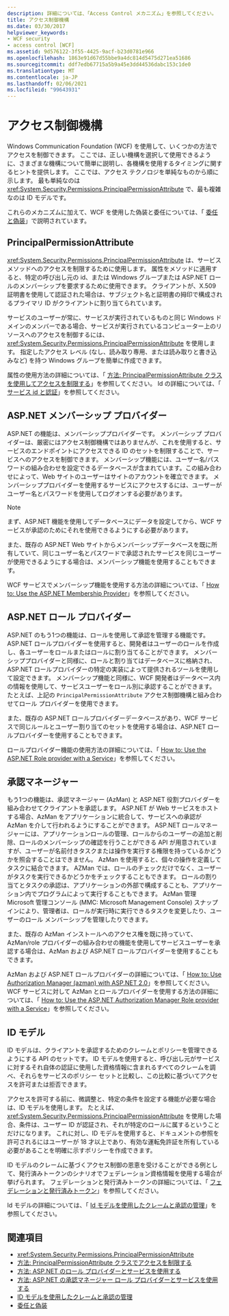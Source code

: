 ```yaml
---
description: 詳細については、「Access Control メカニズム」を参照してください。
title: アクセス制御機構
ms.date: 03/30/2017
helpviewer_keywords:
- WCF security
- access control [WCF]
ms.assetid: 9d576122-3f55-4425-9acf-b23d0781e966
ms.openlocfilehash: 1863e91d67d55bbe9a4dc814d5475d271ea51686
ms.sourcegitcommit: ddf7edb67715a5b9a45e3dd44536dabc153c1de0
ms.translationtype: MT
ms.contentlocale: ja-JP
ms.lasthandoff: 02/06/2021
ms.locfileid: "99643931"
---
```

# <a name="access-control-mechanisms"></a>アクセス制御機構

Windows Communication Foundation (WCF) を使用して、いくつかの方法でアクセスを制御できます。 ここでは、正しい機構を選択して使用できるように、さまざまな機構について簡単に説明し、各機構を使用するタイミングに関するヒントを提供します。 ここでは、アクセス テクノロジを単純なものから順に示します。 最も単純なのは <xref:System.Security.Permissions.PrincipalPermissionAttribute> で、最も複雑なのは ID モデルです。  
  
 これらのメカニズムに加えて、WCF を使用した偽装と委任については、「 [委任と偽装](delegation-and-impersonation-with-wcf.md)」で説明されています。  
  
## <a name="principalpermissionattribute"></a>PrincipalPermissionAttribute  

 <xref:System.Security.Permissions.PrincipalPermissionAttribute> は、サービス メソッドへのアクセスを制限するために使用します。 属性をメソッドに適用すると、特定の呼び出し元の id、または Windows グループまたは ASP.NET ロールのメンバーシップを要求するために使用できます。 クライアントが、X.509 証明書を使用して認証された場合は、サブジェクト名と証明書の拇印で構成されるプライマリ ID がクライアントに割り当てられています。  
  
 サービスのユーザーが常に、サービスが実行されているものと同じ Windows ドメインのメンバーである場合、サービスが実行されているコンピューター上のリソースへのアクセスを制御するには、<xref:System.Security.Permissions.PrincipalPermissionAttribute> を使用します。 指定したアクセス レベル (なし、読み取り専用、または読み取りと書き込みなど) を持つ Windows グループを簡単に作成できます。  
  
 属性の使用方法の詳細については、「 [方法: PrincipalPermissionAttribute クラスを使用してアクセスを制限する](../how-to-restrict-access-with-the-principalpermissionattribute-class.md)」を参照してください。 Id の詳細については、「 [サービス id と認証](service-identity-and-authentication.md)」を参照してください。  
  
## <a name="aspnet-membership-provider"></a>ASP.NET メンバーシップ プロバイダー  

 ASP.NET の機能は、メンバーシッププロバイダーです。 メンバーシップ プロバイダーは、厳密にはアクセス制御機構ではありませんが、これを使用すると、サービスのエンドポイントにアクセスできる ID のセットを制限することで、サービスへのアクセスを制御できます。 メンバーシップ機能には、ユーザー名/パスワードの組み合わせを設定できるデータベースが含まれています。この組み合わせによって、Web サイトのユーザーはサイトのアカウントを確立できます。 メンバーシッププロバイダーを使用するサービスにアクセスするには、ユーザーがユーザー名とパスワードを使用してログオンする必要があります。  
  
> [!NOTE]
> まず、ASP.NET 機能を使用してデータベースにデータを設定してから、WCF サービスが承認のためにそれを使用できるようにする必要があります。  
  
 また、既存の ASP.NET Web サイトからメンバーシップデータベースを既に所有していて、同じユーザー名とパスワードで承認されたサービスを同じユーザーが使用できるようにする場合は、メンバーシップ機能を使用することもできます。  
  
 WCF サービスでメンバーシップ機能を使用する方法の詳細については、「 [How to: Use the ASP.NET Membership Provider](how-to-use-the-aspnet-membership-provider.md)」を参照してください。  
  
## <a name="aspnet-role-provider"></a>ASP.NET ロール プロバイダー  

 ASP.NET のもう1つの機能は、ロールを使用して承認を管理する機能です。 ASP.NET ロールプロバイダーを使用すると、開発者はユーザーのロールを作成し、各ユーザーをロールまたはロールに割り当てることができます。 メンバーシッププロバイダーと同様に、ロールと割り当てはデータベースに格納され、ASP.NET ロールプロバイダーの特定の実装によって提供されるツールを使用して設定できます。 メンバーシップ機能と同様に、WCF 開発者はデータベース内の情報を使用して、サービスユーザーをロール別に承認することができます。 たとえば、上記の `PrincipalPermissionAttribute` アクセス制御機構と組み合わせてロール プロバイダーを使用できます。  
  
 また、既存の ASP.NET ロールプロバイダーデータベースがあり、WCF サービスで同じルールとユーザー割り当てのセットを使用する場合は、ASP.NET ロールプロバイダーを使用することもできます。  
  
 ロールプロバイダー機能の使用方法の詳細については、「 [How to: Use the ASP.NET Role provider with a Service](how-to-use-the-aspnet-role-provider-with-a-service.md)」を参照してください。  
  
## <a name="authorization-manager"></a>承認マネージャー  

 もう1つの機能は、承認マネージャー (AzMan) と ASP.NET 役割プロバイダーを組み合わせてクライアントを承認します。 ASP.NET が Web サービスをホストする場合、AzMan をアプリケーションに統合して、サービスへの承認が AzMan を介して行われるようにすることができます。 ASP.NET ロールマネージャーには、アプリケーションロールの管理、ロールからのユーザーの追加と削除、ロールのメンバーシップの確認を行うことができる API が用意されていますが、ユーザーが名前付きタスクまたは操作を実行する権限を持っているかどうかを照会することはできません。 AzMan を使用すると、個々の操作を定義してタスクに結合できます。 AZMan では、ロールのチェックだけでなく、ユーザーがタスクを実行できるかどうかをチェックすることもできます。 ロールの割り当てとタスクの承認は、アプリケーションの外部で構成することも、アプリケーション内でプログラムによって実行することもできます。 AzMan 管理 Microsoft 管理コンソール (MMC: Microsoft Management Console) スナップインにより、管理者は、ロールが実行時に実行できるタスクを変更したり、ユーザーのロール メンバーシップを管理したりできます。  
  
 また、既存の AzMan インストールへのアクセス権を既に持っていて、AzMan/role プロバイダーの組み合わせの機能を使用してサービスユーザーを承認する場合は、AzMan および ASP.NET ロールプロバイダーを使用することもできます。  
  
 AzMan および ASP.NET ロールプロバイダーの詳細については、「 [How to: Use Authorization Manager (azman) with ASP.NET 2.0](/previous-versions/msp-n-p/ff649313(v=pandp.10))」を参照してください。 WCF サービスに対して AzMan とロールプロバイダーを使用する方法の詳細については、「 [How to: Use the ASP.NET Authorization Manager Role provider with a Service](how-to-use-the-aspnet-authorization-manager-role-provider-with-a-service.md)」を参照してください。  
  
## <a name="identity-model"></a>ID モデル  

 ID モデルは、クライアントを承認するためのクレームとポリシーを管理できるようにする API のセットです。 ID モデルを使用すると、呼び出し元がサービスに対するそれ自体の認証に使用した資格情報に含まれるすべてのクレームを調べ、それらをサービスのポリシー セットと比較し、この比較に基づいてアクセスを許可または拒否できます。  
  
 アクセスを許可する前に、微調整と、特定の条件を設定する機能が必要な場合は、ID モデルを使用します。 たとえば、<xref:System.Security.Permissions.PrincipalPermissionAttribute> を使用した場合、条件は、ユーザー ID が認証され、それが特定のロールに属するということだけになります。 これに対し、ID モデルを使用すると、ドキュメントの参照を許可されるにはユーザーが 18 才以上であり、有効な運転免許証を所有している必要があることを明確に示すポリシーを作成できます。  
  
 ID モデルのクレームに基づくアクセス制御の恩恵を受けることができる例として、発行済みトークンのシナリオでフェデレーション資格情報を使用する場合が挙げられます。 フェデレーションと発行済みトークンの詳細については、「 [フェデレーションと発行済みトークン](federation-and-issued-tokens.md)」を参照してください。  
  
 Id モデルの詳細については、「 [Id モデルを使用したクレームと承認の管理](managing-claims-and-authorization-with-the-identity-model.md)」を参照してください。  
  
## <a name="see-also"></a>関連項目

- <xref:System.Security.Permissions.PrincipalPermissionAttribute>
- [方法: PrincipalPermissionAttribute クラスでアクセスを制限する](../how-to-restrict-access-with-the-principalpermissionattribute-class.md)
- [方法: ASP.NET のロール プロバイダーとサービスを使用する](how-to-use-the-aspnet-role-provider-with-a-service.md)
- [方法: ASP.NET の承認マネージャー ロール プロバイダーとサービスを使用する](how-to-use-the-aspnet-authorization-manager-role-provider-with-a-service.md)
- [ID モデルを使用したクレームと承認の管理](managing-claims-and-authorization-with-the-identity-model.md)
- [委任と偽装](delegation-and-impersonation-with-wcf.md)
